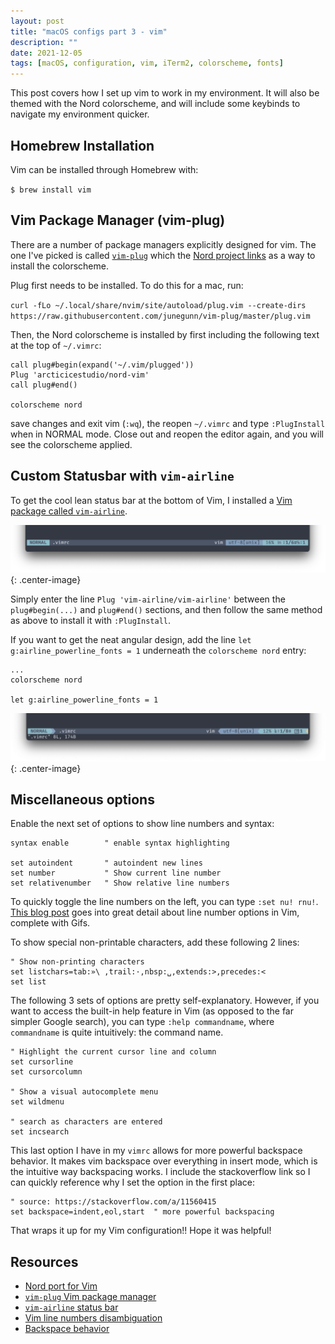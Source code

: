 ```yaml
---
layout: post
title: "macOS configs part 3 - vim"
description: ""
date: 2021-12-05
tags: [macOS, configuration, vim, iTerm2, colorscheme, fonts]
---
```


This post covers how I set up vim to work in my environment. It will also be themed with the Nord colorscheme, and will include some keybinds to navigate my environment quicker.

## Homebrew Installation

Vim can be installed through Homebrew with:

`$ brew install vim`

## Vim Package Manager (vim-plug)

There are a number of package managers explicitly designed for vim. The one I've picked is called [`vim-plug`](https://github.com/junegunn/vim-plug) which the [Nord project links](https://www.nordtheme.com/ports/vim) as a way to install the colorscheme.

Plug first needs to be installed. To do this for a mac, run:

`curl -fLo ~/.local/share/nvim/site/autoload/plug.vim --create-dirs https://raw.githubusercontent.com/junegunn/vim-plug/master/plug.vim`

Then, the Nord colorscheme is installed by first including the following text at the top of `~/.vimrc`:

```vim
call plug#begin(expand('~/.vim/plugged'))
Plug 'arcticicestudio/nord-vim'
call plug#end()

colorscheme nord
```

save changes and exit vim (`:wq`), the reopen `~/.vimrc` and type `:PlugInstall` when in NORMAL mode. Close out and reopen the editor again, and you will see the colorscheme applied.

## Custom Statusbar with `vim-airline`

To get the cool lean status bar at the bottom of Vim, I installed a [Vim package called `vim-airline`](https://github.com/vim-airline/vim-airline).

![vim-airline](/assets/images/vim-airline.png){: .center-image}

Simply enter the line `Plug 'vim-airline/vim-airline'` between the `plug#begin(...)` and `plug#end()` sections, and then follow the same method as above to install it with `:PlugInstall`.

If you want to get the neat angular design, add the line `let g:airline_powerline_fonts = 1` underneath the `colorscheme nord` entry:

```vim
...
colorscheme nord

let g:airline_powerline_fonts = 1
```

![vim-airline-powerline](/assets/images/vim-airline-powerline.png){: .center-image}

## Miscellaneous options

Enable the next set of options to show line numbers and syntax:

```vim
syntax enable        " enable syntax highlighting

set autoindent       " autoindent new lines
set number           " Show current line number
set relativenumber   " Show relative line numbers
```

To quickly toggle the line numbers on the left, you can type `:set nu! rnu!`. [This blog post](https://jeffkreeftmeijer.com/vim-number/) goes into great detail about line number options in Vim, complete with Gifs.

To show special non-printable characters, add these following 2 lines:

```vim
" Show non-printing characters
set listchars=tab:»\ ,trail:·,nbsp:␣,extends:>,precedes:<
set list
```

The following 3 sets of options are pretty self-explanatory. However, if you want to access the built-in help feature in Vim (as opposed to the far simpler Google search), you can type `:help commandname`, where `commandname` is quite intuitively: the command name.

```vim
" Highlight the current cursor line and column
set cursorline
set cursorcolumn

" Show a visual autocomplete menu
set wildmenu

" search as characters are entered
set incsearch
```

This last option I have in my `vimrc` allows for more powerful backspace behavior. It makes vim backspace over everything in insert mode, which is the intuitive way backspacing works. I include the stackoverflow link so I can quickly reference why I set the option in the first place:

```vim
" source: https://stackoverflow.com/a/11560415
set backspace=indent,eol,start  " more powerful backspacing
```

That wraps it up for my Vim configuration!! Hope it was helpful!

## Resources
- [Nord port for Vim](https://www.nordtheme.com/ports/vim)
- [`vim-plug` Vim package manager](https://github.com/junegunn/vim-plug)
- [`vim-airline` status bar](https://github.com/vim-airline/vim-airline)
- [Vim line numbers disambiguation](https://jeffkreeftmeijer.com/vim-number/)
- [Backspace behavior](https://stackoverflow.com/a/11560415)
